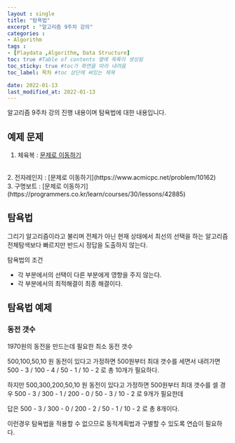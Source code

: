 ```yaml
---
layout : single
title: "탐욕법"
excerpt : "알고리즘 9주차 강의"
categories :
- Algorithm
tags :
- [Playdata ,Algorithm, Data Structure]
toc: true #Table of contents 옆에 목록이 생성됨
toc_sticky: true #toc가 화면을 따라 내려옴
toc_label: 목차 #toc 상단에 써있는 제목

date: 2022-01-13
last_modified_at: 2022-01-13
---
```


알고리즘 9주차 강의 진행 내용이며 탐욕법에 대한 내용입니다.

## 예제 문제
1. 체육복 : [문제로 이동하기](https://programmers.co.kr/learn/courses/30/lessons/42862)
<br />
2. 전자레인지 : [문제로 이동하기](https://www.acmicpc.net/problem/10162)
<br />
3. 구명보트 : [문제로 이동하기](https://programmers.co.kr/learn/courses/30/lessons/42885)

## 탐욕법

그리기 알고리즘이라고 불리며 전체가 아닌 현재 상태에서 최선의 선택을 하는 알고리즘
전체탐색보다 빠르지만 반드시 정답을 도출하지 않는다.

탐욕법의 조건
- 각 부분에서의 선택이 다른 부분에게 영향을 주지 않는다.
- 각 부분에서의 최적해결이 최종 해결이다.

## 탐욕법 예제

### 동전 갯수

1970원의 동전을 만드는데 필요한 최소 동전 갯수

500,100,50,10 원 동전이 있다고 가정하면 500원부터 최대 갯수를 세면서 내려가면
500 - 3 / 100 - 4 / 50 - 1 / 10 - 2 로 총 10개가 필요하다.

하지만
500,300,200,50,10 원 동전이 있다고 가정하면 500원부터 최대 갯수를 셀 경우
500 - 3 / 300 - 1 / 200 - 0 / 50 - 3 / 10 - 2 로 9개가 필요한데

답은
500 - 3 / 300 - 0 / 200 - 2 / 50 - 1 / 10 - 2 로 총 8개이다.

이런경우 탐욕법을 적용할 수 없으므로 동적계획법과 구별할 수 있도록 연습이 필요하다.
